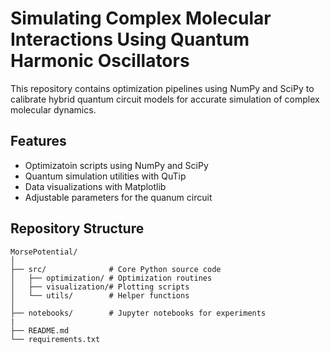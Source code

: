 # Simulating Complex Molecular Interactions Using Quantum Harmonic Oscillators
This repository contains optimization pipelines using NumPy and SciPy to calibrate hybrid quantum circuit models for accurate simulation of complex molecular dynamics.

## Features
- Optimizatoin scripts using NumPy and SciPy
- Quantum simulation utilities with QuTip
- Data visualizations with Matplotlib
- Adjustable parameters for the quanum circuit

## Repository Structure
```plaintext
MorsePotential/
│
├── src/              # Core Python source code
│   ├── optimization/ # Optimization routines
│   ├── visualization/# Plotting scripts
│   └── utils/        # Helper functions
│
├── notebooks/        # Jupyter notebooks for experiments
|
├── README.md
└── requirements.txt
